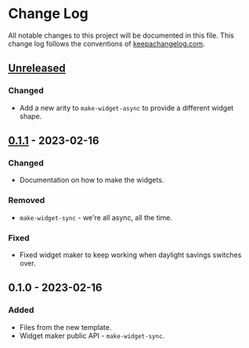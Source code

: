 # Change Log
All notable changes to this project will be documented in this file. This change log follows the conventions of [keepachangelog.com](http://keepachangelog.com/).

## [Unreleased]
### Changed
- Add a new arity to `make-widget-async` to provide a different widget shape.

## [0.1.1] - 2023-02-16
### Changed
- Documentation on how to make the widgets.

### Removed
- `make-widget-sync` - we're all async, all the time.

### Fixed
- Fixed widget maker to keep working when daylight savings switches over.

## 0.1.0 - 2023-02-16
### Added
- Files from the new template.
- Widget maker public API - `make-widget-sync`.

[Unreleased]: https://sourcehost.site/your-name/sql4j/compare/0.1.1...HEAD
[0.1.1]: https://sourcehost.site/your-name/sql4j/compare/0.1.0...0.1.1
